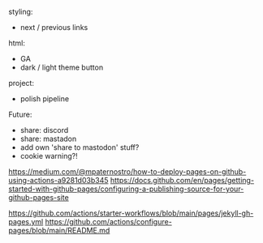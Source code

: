 styling:
- next / previous links

html:
- GA
- dark / light theme button

project:
- polish pipeline

Future:
- share: discord
- share: mastadon
- add own 'share to mastodon' stuff?
- cookie warning?!


https://medium.com/@mpaternostro/how-to-deploy-pages-on-github-using-actions-a9281d03b345
https://docs.github.com/en/pages/getting-started-with-github-pages/configuring-a-publishing-source-for-your-github-pages-site

https://github.com/actions/starter-workflows/blob/main/pages/jekyll-gh-pages.yml
https://github.com/actions/configure-pages/blob/main/README.md
